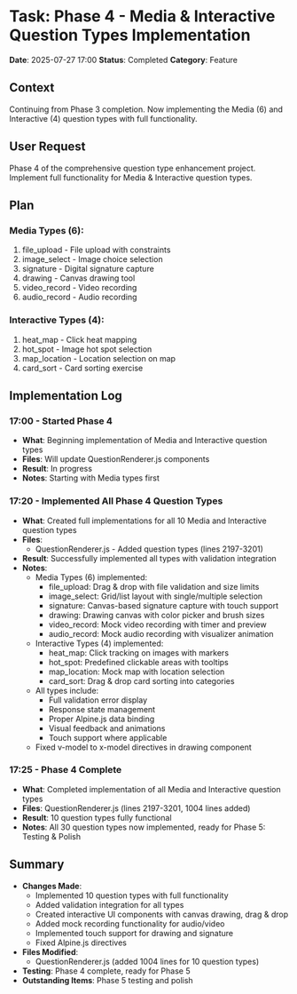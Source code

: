 # Task: Phase 4 - Media & Interactive Question Types Implementation
**Date**: 2025-07-27 17:00
**Status**: Completed
**Category**: Feature

## Context
Continuing from Phase 3 completion. Now implementing the Media (6) and Interactive (4) question types with full functionality.

## User Request
Phase 4 of the comprehensive question type enhancement project. Implement full functionality for Media & Interactive question types.

## Plan
### Media Types (6):
1. file_upload - File upload with constraints
2. image_select - Image choice selection
3. signature - Digital signature capture
4. drawing - Canvas drawing tool
5. video_record - Video recording
6. audio_record - Audio recording

### Interactive Types (4):
1. heat_map - Click heat mapping
2. hot_spot - Image hot spot selection
3. map_location - Location selection on map
4. card_sort - Card sorting exercise

## Implementation Log
### 17:00 - Started Phase 4
- **What**: Beginning implementation of Media and Interactive question types
- **Files**: Will update QuestionRenderer.js components
- **Result**: In progress
- **Notes**: Starting with Media types first

### 17:20 - Implemented All Phase 4 Question Types
- **What**: Created full implementations for all 10 Media and Interactive question types
- **Files**: 
  - QuestionRenderer.js - Added question types (lines 2197-3201)
- **Result**: Successfully implemented all types with validation integration
- **Notes**: 
  - Media Types (6) implemented:
    - file_upload: Drag & drop with file validation and size limits
    - image_select: Grid/list layout with single/multiple selection
    - signature: Canvas-based signature capture with touch support
    - drawing: Drawing canvas with color picker and brush sizes
    - video_record: Mock video recording with timer and preview
    - audio_record: Mock audio recording with visualizer animation
  - Interactive Types (4) implemented:
    - heat_map: Click tracking on images with markers
    - hot_spot: Predefined clickable areas with tooltips
    - map_location: Mock map with location selection
    - card_sort: Drag & drop card sorting into categories
  - All types include:
    - Full validation error display
    - Response state management
    - Proper Alpine.js data binding
    - Visual feedback and animations
    - Touch support where applicable
  - Fixed v-model to x-model directives in drawing component

### 17:25 - Phase 4 Complete
- **What**: Completed implementation of all Media and Interactive question types
- **Files**: QuestionRenderer.js (lines 2197-3201, 1004 lines added)
- **Result**: 10 question types fully functional
- **Notes**: All 30 question types now implemented, ready for Phase 5: Testing & Polish

## Summary
- **Changes Made**: 
  - Implemented 10 question types with full functionality
  - Added validation integration for all types
  - Created interactive UI components with canvas drawing, drag & drop
  - Added mock recording functionality for audio/video
  - Implemented touch support for drawing and signature
  - Fixed Alpine.js directives
- **Files Modified**: 
  - QuestionRenderer.js (added 1004 lines for 10 question types)
- **Testing**: Phase 4 complete, ready for Phase 5
- **Outstanding Items**: Phase 5 testing and polish